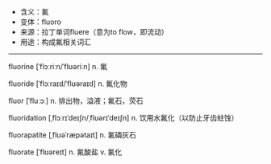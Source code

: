 - <span class="definition">含义：氟</span>
- <span class="definition">变体：fluoro</span>
- <span class="definition">来源：拉丁单词fluere（意为to flow，即流动）</span>
- <span class="definition">用途：构成氟相关词汇</span>

---

fluorine [ˈflɔːriːn/ˈflʊəriːn] n. 氟

fluoride [ˈflɔːraɪd/ˈflʊəraɪd] n. 氟化物

fluor [ˈfluːɔː] n. 排出物，溢液；氟石，荧石

fluoridation [ˌflɔːrɪˈdeɪʃn/ˌflʊərɪˈdeɪʃn] n. 饮用水氟化（以防止牙齿蛀蚀）

fluorapatite [ˌflʊəˈræpətaɪt] n. 氟磷灰石

fluorate [ˈflʊəreɪt] n. 氟酸盐 v. 氟化
